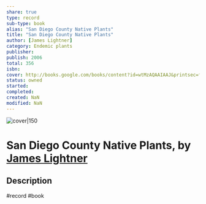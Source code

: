 ```yaml
---
share: true
type: record
sub-type: book
alias: "San Diego County Native Plants"
title: "San Diego County Native Plants"
author: [James Lightner]
category: Endemic plants
publisher: 
publish: 2006
total: 356
isbn:  
cover: http://books.google.com/books/content?id=wtMzAQAAIAAJ&printsec=frontcover&img=1&zoom=1&source=gbs_api
status: owned
started:
completed:
created: NaN 
modified: NaN
---
```


![cover|150](http://books.google.com/books/content?id=wtMzAQAAIAAJ&printsec=frontcover&img=1&zoom=1&source=gbs_api)

# San Diego County Native Plants, by [James Lightner](James%20Lightner.md)

## Description


#record #book